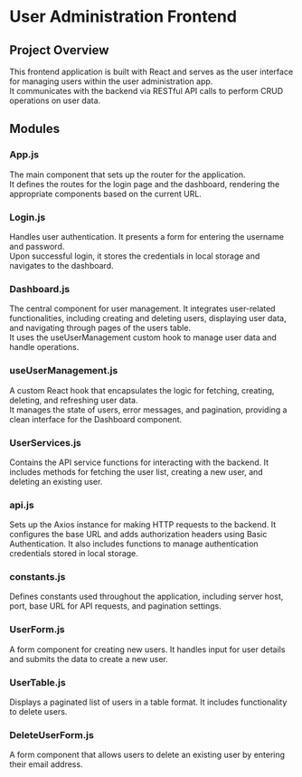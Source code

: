 # User Administration Frontend

## Project Overview
This frontend application is built with React and serves as the user interface for managing users within the user administration app.\
It communicates with the backend via RESTful API calls to perform CRUD operations on user data.

## Modules
### App.js
The main component that sets up the router for the application.\
It defines the routes for the login page and the dashboard, rendering the appropriate components based on the current URL.

### Login.js
Handles user authentication. It presents a form for entering the username and password.\
Upon successful login, it stores the credentials in local storage and navigates to the dashboard.

### Dashboard.js
The central component for user management. It integrates user-related functionalities, including creating and deleting users, displaying user data, and navigating through pages of the users table.\
It uses the useUserManagement custom hook to manage user data and handle operations.

### useUserManagement.js
A custom React hook that encapsulates the logic for fetching, creating, deleting, and refreshing user data.\
It manages the state of users, error messages, and pagination, providing a clean interface for the Dashboard component.

### UserServices.js
Contains the API service functions for interacting with the backend. It includes methods for fetching the user list, creating a new user, and deleting an existing user.

### api.js
Sets up the Axios instance for making HTTP requests to the backend. It configures the base URL and adds authorization headers using Basic Authentication. It also includes functions to manage authentication credentials stored in local storage.

### constants.js
Defines constants used throughout the application, including server host, port, base URL for API requests, and pagination settings.

### UserForm.js
A form component for creating new users. It handles input for user details and submits the data to create a new user.

### UserTable.js
Displays a paginated list of users in a table format. It includes functionality to delete users.

### DeleteUserForm.js
A form component that allows users to delete an existing user by entering their email address.